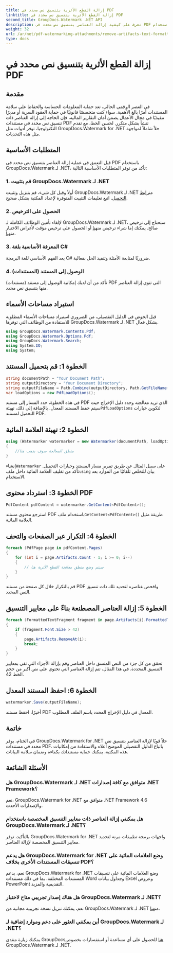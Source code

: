 ```yaml
---
title: إزالة القطع الأثرية بتنسيق نص محدد في PDF
linktitle: إزالة القطع الأثرية بتنسيق نص محدد في PDF
second_title: GroupDocs.Watermark .NET API
description: تعرف على كيفية إزالة العناصر بتنسيق نص محدد في PDF باستخدام GroupDocs لـ .NET. اتبع دليلنا خطوة بخطوة.
weight: 32
url: /ar/net/pdf-watermarking-attachments/remove-artifacts-text-formatting-pdf/
type: docs
---
```

# إزالة القطع الأثرية بتنسيق نص محدد في PDF

## مقدمة
في العصر الرقمي الحالي، تعد حماية المعلومات الحساسة والحفاظ على سلامة المستندات أمرًا بالغ الأهمية. سواء كنت متخصصًا قانونيًا في حماية العقود السرية أو مديرًا تنفيذيًا في مجال الأعمال يضمن أمان التقارير المالية، فإن الحاجة إلى إزالة العناصر ذات تنسيق نص محدد في مستندات PDF تنشأ بشكل متكرر. لحسن الحظ، مع تقدم التكنولوجيا، توفر أدوات مثل GroupDocs.Watermark for .NET حلاً شاملاً لمواجهة مثل هذه التحديات.
## المتطلبات الأساسية
قبل التعمق في عملية إزالة العناصر بتنسيق نص محدد في PDF باستخدام GroupDocs.Watermark لـ .NET، تأكد من توفر المتطلبات الأساسية التالية:
### 1. قم بتثبيت GroupDocs.Watermark لـ .NET
 أولاً وقبل كل شيء، قم بتنزيل وتثبيت GroupDocs.Watermark لـ .NET من[رابط التحميل](https://releases.groupdocs.com/Watermark/net/). اتبع تعليمات التثبيت المتوفرة لإعداد المكتبة بشكل صحيح.
### 2. الحصول على الترخيص
لإلغاء تأمين الوظائف الكاملة لـ GroupDocs.Watermark لـ .NET، ستحتاج إلى ترخيص صالح. يمكنك إما شراء ترخيص من[هنا](https://purchase.groupdocs.com/buy) أو الحصول على ترخيص مؤقت لأغراض الاختبار من[هنا](https://purchase.groupdocs.com/temporary-license/).
### 3. المعرفة الأساسية بلغة C#
يعد الفهم الأساسي للغة البرمجة C# ضروريًا لمتابعة الأمثلة وتنفيذ الحل بفعالية.
### 4. الوصول إلى المستند (المستندات)
تأكد من أن لديك إمكانية الوصول إلى مستند (مستندات) PDF التي تنوي إزالة العناصر منها بتنسيق نص محدد.

## استيراد مساحات الأسماء
قبل الخوض في الدليل التفصيلي، من الضروري استيراد مساحات الأسماء المطلوبة للاستفادة من الوظائف التي توفرها GroupDocs.Watermark لـ .NET بشكل فعال.
```csharp
using GroupDocs.Watermark.Contents.Pdf;
using GroupDocs.Watermark.Options.Pdf;
using GroupDocs.Watermark.Search;
using System.IO;
using System;
```
## الخطوة 1: قم بتحميل المستند
```csharp
string documentPath = "Your Document Path";
string outputDirectory = "Your Document Directory";
string outputFileName = Path.Combine(outputDirectory, Path.GetFileName(documentPath));
var loadOptions = new PdfLoadOptions();
```
 في هذه الخطوة، حدد المسار إلى مستند PDF الذي تريد معالجته وحدد دليل الإخراج حيث سيتم حفظ المستند المعدل. بالإضافة إلى ذلك، تهيئة`PdfLoadOptions` لتكوين خيارات التحميل لمستند PDF.
## الخطوة 2: تهيئة العلامة المائية
```csharp
using (Watermarker watermarker = new Watermarker(documentPath, loadOptions))
{
    //منطق المعالجة سوف يذهب هنا
}
```
 إنشاء`Watermarker` على سبيل المثال عن طريق تمرير مسار المستند وخيارات التحميل. تأكد من تغليف العلامة المائية داخل ملف`using` بيان للتخلص تلقائيًا من الموارد بعد الاستخدام.
## الخطوة 3: استرداد محتوى PDF
```csharp
PdfContent pdfContent = watermarker.GetContent<PdfContent>();
```
 استرجع محتوى مستند PDF باستخدام ملف`GetContent<PdfContent>()` طريقة مثيل العلامة المائية.
## الخطوة 4: التكرار عبر الصفحات والتحف
```csharp
foreach (PdfPage page in pdfContent.Pages)
{
    for (int i = page.Artifacts.Count - 1; i >= 0; i--)
    {
        // سيتم وضع منطق معالجة القطع الأثرية هنا
    }
}
```
قم بالتكرار خلال كل صفحة من مستند PDF وافحص عناصره لتحديد تلك ذات تنسيق النص المحدد.
## الخطوة 5: إزالة العناصر المصطنعة بناءً على معايير التنسيق
```csharp
foreach (FormattedTextFragment fragment in page.Artifacts[i].FormattedTextFragments)
{
    if (fragment.Font.Size > 42)
    {
        page.Artifacts.RemoveAt(i);
        break;
    }
}
```
تحقق من كل جزء من النص المنسق داخل العناصر وقم بإزالة الأجزاء التي تفي بمعايير التنسيق المحددة. في هذا المثال، تتم إزالة العناصر التي تحتوي على نص أكبر من حجم الخط 42.
## الخطوة 6: احفظ المستند المعدل
```csharp
watermarker.Save(outputFileName);
```
أخيرًا، احفظ مستند PDF المعدل في دليل الإخراج المحدد باسم الملف المطلوب.

## خاتمة
في الختام، يوفر GroupDocs.Watermark for .NET حلاً قويًا لإزالة العناصر بتنسيق نص محدد في مستندات PDF. باتباع الدليل التفصيلي الموضح أعلاه والاستفادة من إمكانيات هذه المكتبة، يمكنك حماية مستنداتك بكفاءة وضمان سلامة البيانات.
## الأسئلة الشائعة
### هل GroupDocs.Watermark لـ .NET متوافق مع كافة إصدارات .NET Framework؟
نعم، GroupDocs.Watermark for .NET متوافق مع .NET Framework 4.6 والإصدارات الأحدث.
### هل يمكنني إزالة العناصر ذات معايير التنسيق المخصصة باستخدام GroupDocs.Watermark لـ .NET؟
بالتأكيد، توفر GroupDocs.Watermark for .NET واجهات برمجة تطبيقات مرنة لتحديد معايير التنسيق المخصصة لإزالة العناصر.
### هل يدعم GroupDocs.Watermark for .NET وضع العلامات المائية على تنسيقات المستندات الأخرى بخلاف PDF؟
نعم، يدعم GroupDocs.Watermark for .NET وضع العلامات المائية على تنسيقات المستندات المختلفة، بما في ذلك مستندات Word وجداول بيانات Excel وعروض PowerPoint التقديمية والمزيد.
### هل هناك إصدار تجريبي متاح لاختبار GroupDocs.Watermark لـ .NET؟
 نعم، يمكنك تنزيل نسخة تجريبية مجانية من GroupDocs.Watermark لـ .NET من[هنا](https://releases.groupdocs.com/).
### أين يمكنني العثور على دعم وموارد إضافية لـ GroupDocs.Watermark لـ .NET؟
 يمكنك زيارة منتدى GroupDocs[هنا](https://forum.groupdocs.com/c/watermark/19) للحصول على أي مساعدة أو استفسارات بخصوص GroupDocs.Watermark لـ .NET.